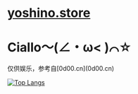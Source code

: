# [yoshino.store](https://yoshino.store)

# Ciallo～(∠・ω< )⌒☆
<p>仅供娱乐，参考自[0d00.cn](0d00.cn)</p>



[![Top Langs](https://github-readme-stats.vercel.app/api/top-langs/?username=xiao7hxh&layout=compact)](https://github.com/youzi/github-readme-stats)

